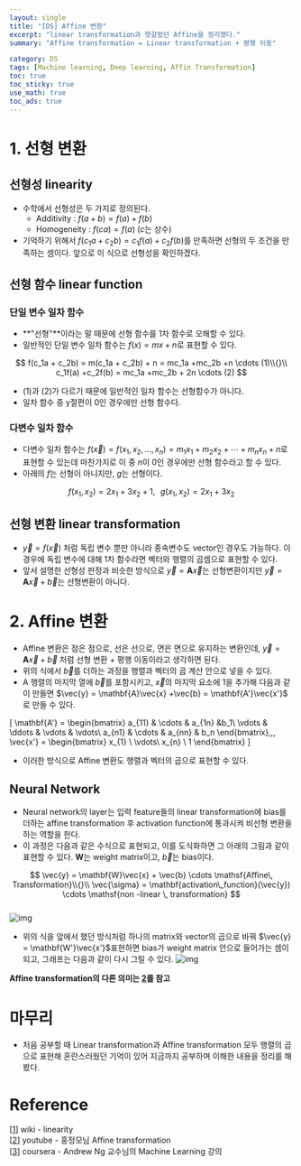 ```yaml
---
layout: single
title: "[DS] Affine 변환"
excerpt: "linear transformation과 헷갈렸던 Affine을 정리했다."
summary: "Affine transformation = Linear transformation + 평행 이동"

category: DS
tags: [Machine learning, Deep learning, Affin Transformation]
toc: true
toc_sticky: true
use_math: true
toc_ads: true
---
```


# 1. 선형 변환

## 선형성 linearity

- 수학에서 선형성은 두 가지로 정의된다.
  - Additivity : $f(a + b) = f(a) + f(b)$
  - Homogeneity : $f(c a) = f(a)$ ($c$는 상수)
- 기억하기 위해서 $f(c_1a + c_2b) = c_1f(a) + c_2f(b)$를 만족하면 선형의 두 조건을 만족하는 셈이다. 앞으로 이 식으로 선형성을 확인하겠다.

## 선형 함수 linear function

### 단일 변수 일차 함수

- **"선형"**이라는 말 때문에 선형 함수를 1차 함수로 오해할 수 있다.
- 일반적인 단일 변수 일차 함수는 $f(x) = m x + n$로 표현할 수 있다.

$$
f(c_1a + c_2b) = m(c_1a + c_2b) + n  = mc_1a +mc_2b +n \cdots (1)\\{}\\
c_1f(a) +c_2f(b) = mc_1a +mc_2b + 2n \cdots (2)
$$

- (1)과 (2)가 다르기 때문에 일반적인 일차 함수는 선형함수가 아니다.
- 일차 함수 중 y절편이 0인 경우에만 선형 함수다.

### 다변수 일차 함수

- 다변수 일차 함수는 $f(\vec{x}) = f(x_1,x_2, \dots,x_n) = m_1 x_1 +m_2x_2 +\cdots + m_nx_n + n$로 표현할 수 있는데 마찬가지로 이 중 $n$이 0인 경우에만 선형 함수라고 할 수 있다.
- 아래의 $f$는 선형이 아니지만, $g$는 선형이다.

$$f(x_1, x_2) = 2x_1 + 3x_2 +1 ,\,\, \,\,g(x_1, x_2) = 2x_1 +3x_2 $$

## 선형 변환 linear transformation

- $\vec{y} = f( \vec{x})$ 처럼 독립 변수 뿐만 아니라 종속변수도 vector인 경우도 가능하다. 이 경우에 독립 변수에 대해 1차 함수라면 벡터와 행렬의 곱셈으로 표현할 수 있다.
- 앞서 설명한 선형성 판정과 비슷한 방식으로 $\vec{y} = \mathbf{A}\vec{x}$는 선형변환이지만 $\vec{y} = \mathbf{A}\vec{x} +\vec{b}$는 선형변환이 아니다.

# 2. Affine 변환

- Affine 변환은 점은 점으로, 선은 선으로, 면은 면으로 유지하는 변환인데, $\vec{y} = \mathbf{A}\vec{x} +\vec{b}$ 처럼 선형 변환 + 평행 이동이라고 생각하면 된다.
- 위의 식에서 $\vec{b}$를 더하는 과정을 행렬과 벡터의 곱 계산 안으로 넣을 수 있다.
- A 행렬의 마지막 열에 $\vec{b}$를 포함시키고, $\vec{x}$의 마지막 요소에 1을 추가해 다음과 같이 만들면 $\vec{y} = \mathbf{A}\vec{x} +\vec{b} = \mathbf{A'}\vec{x'}$ 로 만들 수 있다.

\[
\mathbf{A'} = \begin{bmatrix}
a_{11} & \cdots & a_{1n} &b_1\\
\vdots & \ddots & \vdots & \vdots\\
a_{n1} & \cdots & a_{nn} & b_n
\end{bmatrix},\,\,
\vec{x'} =
\begin{bmatrix}
x_{1} \\
\vdots\\
x_{n} \\
1
\end{bmatrix}
\]

- 이러한 방식으로 Affine 변환도 행렬과 벡터의 곱으로 표현할 수 있다.

## Neural Network

- Neural network의 layer는 입력 feature들의 linear transformation에 bias를 더하는 affine transformation 후 activation function에 통과시켜 비선형 변환을 하는 역할을 한다.
- 이 과정은 다음과 같은 수식으로 표현되고, 이를 도식화하면 그 아래의 그림과 같이 표현할 수 있다. $\mathbf{W}$는 weight matrix이고, $\vec{b}$는 bias이다.

$$
\vec{y} = \mathbf{W}\vec{x} + \vec{b} \cdots \mathsf{Affine\, Transformation}\\{}\\ \vec{\sigma} = \mathbf{activation\_function}(\vec{y}) \cdots \mathsf{non -linear \, transformation}
$$  
![img]({{site.url}}/assets/img/affine1.png)

- 위의 식을 앞에서 했던 방식처럼 하나의 matrix와 vector의 곱으로 바꿔 $\vec{y} = \mathbf{W'}\vec{x'}$표현하면 bias가 weight matrix 안으로 들어가는 셈이 되고, 그래프는 다음과 같이 다시 그릴 수 있다.
![img]({{site.url}}/assets/img/affine2.png)

**Affine transformation의 다른 의미는 [2]를 참고**  
# 마무리
- 처음 공부할 때 Linear transformation과 Affine transformation 모두 행렬의 곱으로 표현해 혼란스러웠던 기억이 있어 지금까지 공부하며 이해한 내용을 정리를 해봤다.  

# Reference

[[1]] wiki - linearity  
[[2]] youtube - 홍정모님 Affine transformation  
[[3]] coursera - Andrew Ng 교수님의 Machine Learning 강의

[1]: https://ko.wikipedia.org/wiki/%EC%84%A0%ED%98%95%EC%84%B1
[2]: https://www.youtube.com/watch?v=DSmXIYkp024
[3]: https://www.coursera.org/learn/machine-learning?